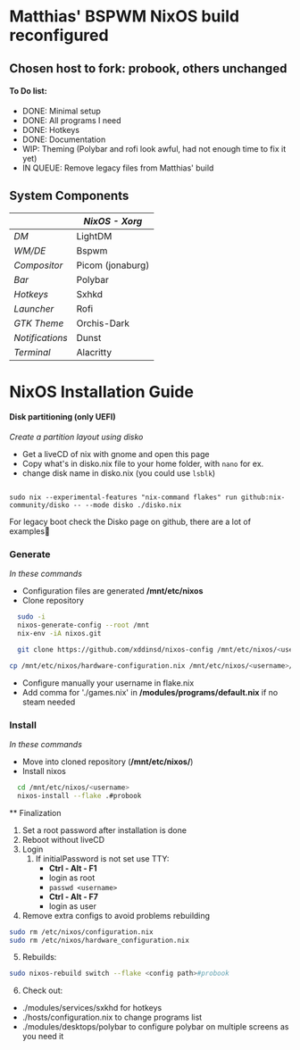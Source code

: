 # Matthias' BSPWM NixOS build reconfigured


## Chosen host to fork: probook, others unchanged

#### To Do list:
- DONE:     Minimal setup
- DONE:     All programs I need
- DONE:     Hotkeys
- DONE:     Documentation 
- WIP:      Theming (Polybar and rofi look awful, had not enough time to fix it yet)
- IN QUEUE: Remove legacy files from Matthias' build


## System Components     

|                 | *NixOS - Xorg*   |
|-----------------|------------------|
| *DM*            | LightDM          |
| *WM/DE*         | Bspwm            |
| *Compositor*    | Picom (jonaburg) |
| *Bar*           | Polybar          |
| *Hotkeys*       | Sxhkd            |
| *Launcher*      | Rofi             |
| *GTK Theme*     | Orchis-Dark      |
| *Notifications* | Dunst            |
| *Terminal*      | Alacritty        |


# NixOS Installation Guide
#### Disk partitioning (only UEFI)
*Create a partition layout using disko*
- Get a liveCD of nix with gnome and open this page
- Copy what's in disko.nix file to your home folder, with ```nano``` for ex.
- change disk name in disko.nix (you could use ```lsblk```)

```console

sudo nix --experimental-features "nix-command flakes" run github:nix-community/disko -- --mode disko ./disko.nix

```
For legacy boot check the Disko page on github, there are a lot of examples💯


### Generate
*In these commands*
- Configuration files are generated __/mnt/etc/nixos__
- Clone repository
```bash
  sudo -i
  nixos-generate-config --root /mnt
  nix-env -iA nixos.git
```
```bash
  git clone https://github.com/xddinsd/nixos-config /mnt/etc/nixos/<username>
```
```bash
cp /mnt/etc/nixos/hardware-configuration.nix /mnt/etc/nixos/<username>/hosts/probook/
```

- Configure manually your username in flake.nix
- Add comma for './games.nix' in __/modules/programs/default.nix__ if no steam needed
 
### Install
*In these commands*
- Move into cloned repository (__/mnt/etc/nixos/<username>__)
- Install nixos

```bash
  cd /mnt/etc/nixos/<username>
  nixos-install --flake .#probook
```

** Finalization
1. Set a root password after installation is done
2. Reboot without liveCD
3. Login
   1. If initialPassword is not set use TTY:
      - __Ctrl - Alt - F1__
      - login as root
      - ```passwd <username>```
      - __Ctrl - Alt - F7__
      - login as user
4. Remove extra configs to avoid problems rebuilding
```bash
sudo rm /etc/nixos/configuration.nix
sudo rm /etc/nixos/hardware_configuration.nix
```

5. Rebuilds:
```bash
sudo nixos-rebuild switch --flake <config path>#probook
```

6. Check out:
- ./modules/services/sxkhd for hotkeys
- ./hosts/configuration.nix to change programs list
- ./modules/desktops/polybar to configure polybar on multiple screens as you need it 

